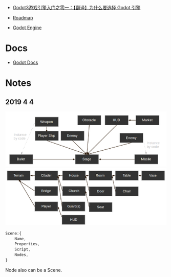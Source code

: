 
- [Godot3游戏引擎入门之零一：【翻译】为什么要选择 Godot 引擎](https://blog.csdn.net/SpkingR/article/details/82020539)

- [Roadmap](https://github.com/godotengine/godot-roadmap/blob/master/ROADMAP.md)

- [Godot Engine](https://github.com/godotengine)



# Docs

- [Godot Docs](http://docs.godotengine.org/en/stable/)

# Notes

## 2019 4 4

![](./shooter_instancing.png)
![](./openworld_instancing.png)

```js
Scene:{
    Name,
    Properties,
    Script,
    Nodes,
}
```

Node also can be a Scene.